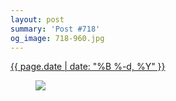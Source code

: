 ```yaml
---
layout: post
summary: 'Post #718'
og_image: 718-960.jpg
---
```


<p>
 <time>
  <a href="/718">
   {{ page.date | date: "%B %-d, %Y" }}
  </a>
 </time>
 <a href="/718">
  <figure data-taken="12/25/2017">
   <img sizes="(min-width: 700px) 50vw, calc(100vw - 2rem)" src="{{ site.assets_url }}/718-480.jpg" srcset="{{ site.assets_url }}/718-240.jpg 240w, {{ site.assets_url }}/718-480.jpg 480w, {{ site.assets_url }}/718-720.jpg 720w, {{ site.assets_url }}/718-960.jpg 960w"/>
  </figure>
 </a>
</p>
